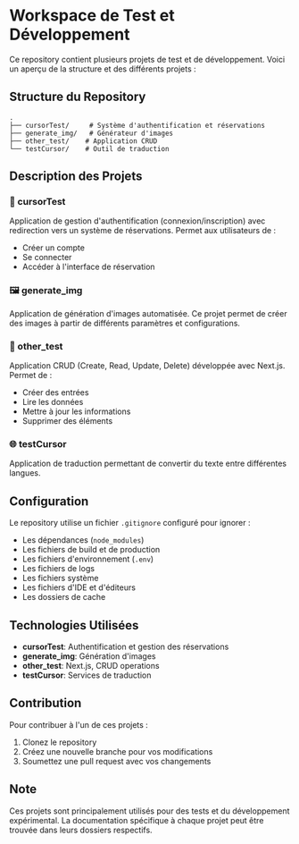 # Workspace de Test et Développement

Ce repository contient plusieurs projets de test et de développement. Voici un aperçu de la structure et des différents projets :

## Structure du Repository

```
.
├── cursorTest/     # Système d'authentification et réservations
├── generate_img/   # Générateur d'images
├── other_test/    # Application CRUD
└── testCursor/    # Outil de traduction
```

## Description des Projets

### 🔐 cursorTest
Application de gestion d'authentification (connexion/inscription) avec redirection vers un système de réservations. Permet aux utilisateurs de :
- Créer un compte
- Se connecter
- Accéder à l'interface de réservation

### 🖼️ generate_img
Application de génération d'images automatisée. Ce projet permet de créer des images à partir de différents paramètres et configurations.

### 📝 other_test
Application CRUD (Create, Read, Update, Delete) développée avec Next.js. Permet de :
- Créer des entrées
- Lire les données
- Mettre à jour les informations
- Supprimer des éléments

### 🌐 testCursor
Application de traduction permettant de convertir du texte entre différentes langues.

## Configuration

Le repository utilise un fichier `.gitignore` configuré pour ignorer :
- Les dépendances (`node_modules`)
- Les fichiers de build et de production
- Les fichiers d'environnement (`.env`)
- Les fichiers de logs
- Les fichiers système
- Les fichiers d'IDE et d'éditeurs
- Les dossiers de cache

## Technologies Utilisées

- **cursorTest**: Authentification et gestion des réservations
- **generate_img**: Génération d'images
- **other_test**: Next.js, CRUD operations
- **testCursor**: Services de traduction

## Contribution

Pour contribuer à l'un de ces projets :
1. Clonez le repository
2. Créez une nouvelle branche pour vos modifications
3. Soumettez une pull request avec vos changements

## Note

Ces projets sont principalement utilisés pour des tests et du développement expérimental. La documentation spécifique à chaque projet peut être trouvée dans leurs dossiers respectifs. 